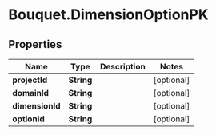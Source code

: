 # Bouquet.DimensionOptionPK

## Properties
Name | Type | Description | Notes
------------ | ------------- | ------------- | -------------
**projectId** | **String** |  | [optional] 
**domainId** | **String** |  | [optional] 
**dimensionId** | **String** |  | [optional] 
**optionId** | **String** |  | [optional] 


